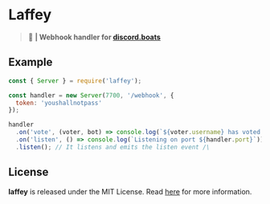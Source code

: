 # Laffey
> :office: **| Webhook handler for [discord.boats](https://discord.boats)**

## Example
```js
const { Server } = require('laffey');

const handler = new Server(7700, '/webhook', {
  token: 'youshallnotpass'
});

handler
  .on('vote', (voter, bot) => console.log(`${voter.username} has voted ${bot.name}`))
  .on('listen', () => console.log(`Listening on port ${handler.port}`))
  .listen(); // It listens and emits the listen event /\
```

## License
**laffey** is released under the MIT License. Read [here](/LICENSE) for more information.